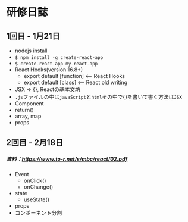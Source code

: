 # 研修日誌

## 1回目 - 1月21日
- nodejs install
- `$ npm install -g create-react-app`
- `$ create-react-app my-react-app`
- React Hooks(version 16.8+)
  - export default [function] <-- React Hooks
  - export default [class] <-- React old writing
- JSX → {}, Reactの基本文坊
- `.js`ファイルの中は`javaScript`と`html`その中で{}を書いて書く方法は`JSX`
- Component
- return()
- array, map
- props

## 2回目 - 2月18日
##### 資料：https://www.to-r.net/s/mbc/react/02.pdf
- Event
  - onClick()
  - onChange()
- state
  - useState()
- props
- コンポーネント分割